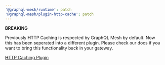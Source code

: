 ```yaml
---
'@graphql-mesh/runtime': patch
'@graphql-mesh/plugin-http-cache': patch
---
```


**BREAKING**

Previously HTTP Caching is respected by GraphQL Mesh by default. Now this has been seperated into a different plugin. Please check our docs if you want to bring this functionality back in your gateway.

[HTTP Caching Plugin](/docs/plugins/http-cache)
